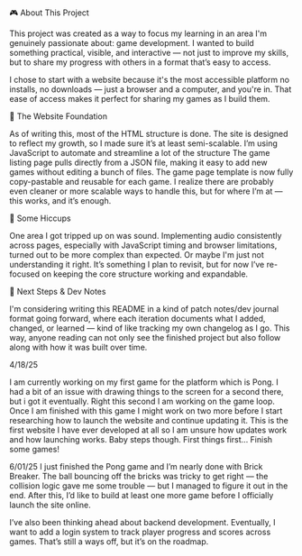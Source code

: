 🎮 About This Project

This project was created as a way to focus my learning in an area I'm genuinely passionate about: game development. 
I wanted to build something practical, visible, and interactive — not just to improve my skills, 
but to share my progress with others in a format that’s easy to access.

I chose to start with a website because it's the most accessible platform
no installs, no downloads — just a browser and a computer, and you're in. 
That ease of access makes it perfect for sharing my games as I build them.

🔧 The Website Foundation

As of writing this, most of the HTML structure is done. 
The site is designed to reflect my growth, so I made sure it’s at least semi-scalable. 
I’m using JavaScript to automate and streamline a lot of the structure
The game listing page pulls directly from a JSON file, making it easy to add new games without editing a bunch of files.
The game page template is now fully copy-pastable and reusable for each game. I realize there are probably even cleaner or more scalable ways to handle this, 
but for where I’m at — this works, and it’s enough.

🎵 Some Hiccups

One area I got tripped up on was sound. 
Implementing audio consistently across pages, especially with JavaScript timing and browser limitations, turned out to be more complex than expected. 
Or maybe I'm just not understanding it right.
It’s something I plan to revisit, but for now I’ve re-focused on keeping the core structure working and expandable.

📓 Next Steps & Dev Notes

I'm considering writing this README in a kind of patch notes/dev journal format going forward, 
where each iteration documents what I added, changed, or learned — kind of like tracking my own changelog as I go.
This way, anyone reading can not only see the finished project but also follow along with how it was built over time.


4/18/25

I am currently working on my first game for the platform which is Pong. 
I had a bit of an issue with drawing things to the screen for a second there, but i got it eventually. Right this second I am working on the game loop.
Once I am finished with this game I might work on two more before I start researching how to launch the website and continue updating it.
This is the first website I have ever developed at all so I am unsure how updates work and how launching works. Baby steps though.
First things first... Finish some games!

6/01/25
I just finished the Pong game and I’m nearly done with Brick Breaker. The ball bouncing off the bricks was tricky to get right — the collision logic gave me some trouble — but I managed to figure it out in the end. After this, I’d like to build at least one more game before I officially launch the site online.

I’ve also been thinking ahead about backend development. Eventually, I want to add a login system to track player progress and scores across games. That’s still a ways off, but it’s on the roadmap.
